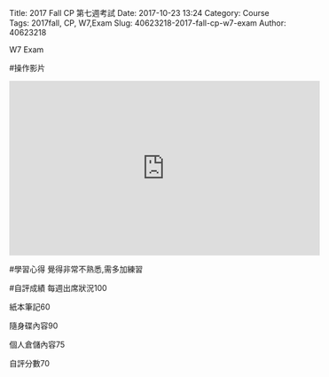 Title: 2017 Fall CP 第七週考試
Date: 2017-10-23 13:24
Category: Course
Tags: 2017fall, CP, W7,Exam
Slug: 40623218-2017-fall-cp-w7-exam
Author: 40623218

W7 Exam

<!-- PELICAN_END_SUMMARY -->



#操作影片

<iframe width="560" height="315" src="https://www.youtube.com/embed/zl1p2ZDjC3c" frameborder="0" allowfullscreen></iframe>

#學習心得
覺得非常不熟悉,需多加練習

#自評成績
每週出席狀況100

紙本筆記60

隨身碟內容90

個人倉儲內容75

自評分數70